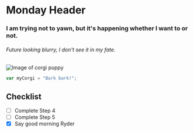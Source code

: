 # Monday Header
### I am trying not to yawn, but it's happening whether I want to or not.
###### Future looking blurry, I don't see it in my fate.

![Image of corgi puppy](https://www.rover.com/blog/wp-content/uploads/2019/01/6342530545_45ec8696c8_b.jpg)

``` javascript
var myCorgi = "Bark bark!";
```

## Checklist
- [ ] Complete Step 4
- [ ] Complete Step 5
- [x] Say good morning Ryder

